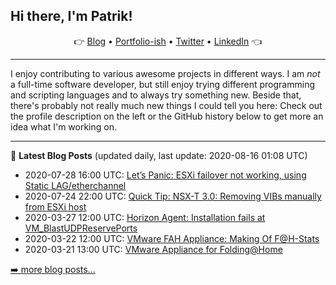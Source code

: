 ## Hi there, I'm Patrik!

<p align="center">
    👉
    <a href="https://patrik.kernstock.net">Blog</a> •
    <a href="https://patrik.kernstock.io">Portfolio-ish</a> •
    <a href="https://twitter.com/Patschi95">Twitter</a> •
    <a href="https://www.linkedin.com/in/pkernstock/">LinkedIn</a>
    👈
</p> 

---

I enjoy contributing to various awesome projects in different ways. I am *not* a full-time software developer, but still enjoy trying different programming and scripting languages and to always try something new. Beside that, there's probably not really much new things I could tell you here: Check out the profile description on the left or the GitHub history below to get more an idea what I'm working on.

---

📕 **Latest Blog Posts** (updated daily, last update: 2020-08-16 01:08 UTC)
- 2020-07-28 16:00 UTC: <a href="https://patrik.kernstock.net/2020/07/lets-panic-esxi-failover-not-working-using-static-lag-etherchannel/" target="_blank">Let’s Panic: ESXi failover not working, using Static LAG/etherchannel</a>
- 2020-07-24 22:00 UTC: <a href="https://patrik.kernstock.net/2020/07/quick-tip-nsx-t-3-0-removing-vibs-manually-from-esxi-host/" target="_blank">Quick Tip: NSX-T 3.0: Removing VIBs manually from ESXi host</a>
- 2020-03-27 12:00 UTC: <a href="https://patrik.kernstock.net/2020/03/horizon-agent-installation-fails-at-vm_blastudpreserveports/" target="_blank">Horizon Agent: Installation fails at VM_BlastUDPReservePorts</a>
- 2020-03-22 12:00 UTC: <a href="https://patrik.kernstock.net/2020/03/vmware-fah-appliance-making-of-fh-stats/" target="_blank">VMware FAH Appliance: Making Of F@H-Stats</a>
- 2020-03-21 13:00 UTC: <a href="https://patrik.kernstock.net/2020/03/vmware-appliance-for-folding-at-home/" target="_blank">VMware Appliance for Folding@Home</a>

[➡️ more blog posts...](https://patrik.kernstock.net)
